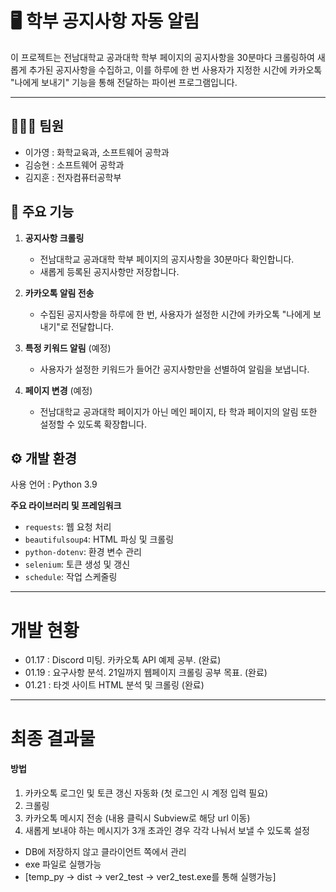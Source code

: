 # 🖥️ 학부 공지사항 자동 알림  

이 프로젝트는 전남대학교 공과대학 학부 페이지의 공지사항을 30분마다 크롤링하여 새롭게 추가된 공지사항을 수집하고, 이를 하루에 한 번 사용자가 지정한 시간에 카카오톡 "나에게 보내기" 기능을 통해 전달하는 파이썬 프로그램입니다.

---

## 🧑‍🤝‍🧑 팀원

- 이가영 : 화학교육과, 소프트웨어 공학과
- 김승현 : 소프트웨어 공학과
- 김지훈 : 전자컴퓨터공학부

## 📌 주요 기능
1. **공지사항 크롤링**  
   - 전남대학교 공과대학 학부 페이지의 공지사항을 30분마다 확인합니다.  
   - 새롭게 등록된 공지사항만 저장합니다.  

2. **카카오톡 알림 전송**  
   - 수집된 공지사항을 하루에 한 번, 사용자가 설정한 시간에 카카오톡 "나에게 보내기"로 전달합니다.  

3. **특정 키워드 알림** (예정)
   - 사용자가 설정한 키워드가 들어간 공지사항만을 선별하여 알림을 보냅니다.
  
4. **페이지 변경** (예정)
   - 전남대학교 공과대학 페이지가 아닌 메인 페이지, 타 학과 페이지의 알림 또한 설정할 수 있도록 확장합니다.

## ⚙️ 개발 환경 
사용 언어 : Python 3.9

**주요 라이브러리 및 프레임워크**
- `requests`: 웹 요청 처리  
- `beautifulsoup4`: HTML 파싱 및 크롤링  
- `python-dotenv`: 환경 변수 관리
- `selenium`: 토큰 생성 및 갱신
- `schedule`: 작업 스케줄링

---

# 개발 현황

- 01.17 : Discord 미팅. 카카오톡 API 예제 공부. (완료)
- 01.19 : 요구사항 분석. 21일까지 웹페이지 크롤링 공부 목표. (완료)
- 01.21 : 타겟 사이트 HTML 분석 및 크롤링 (완료)

---

# 최종 결과물

#### 방법

1. 카카오톡 로그인 및 토큰 갱신 자동화 (첫 로그인 시 계정 입력 필요)
2. 크롤링
3. 카카오톡 메시지 전송 (내용 클릭시 Subview로 해당 url 이동)
4. 새롭게 보내야 하는 메시지가 3개 초과인 경우 각각 나눠서 보낼 수 있도록 설정

- DB에 저장하지 않고 클라이언트 쪽에서 관리
- exe 파일로 실행가능
- [temp_py → dist → ver2_test → ver2_test.exe를 통해 실행가능]
